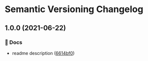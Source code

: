 # Semantic Versioning Changelog

## 1.0.0 (2021-06-22)


### :memo: Docs

* readme description ([6614bf0](https://github.com/lpmatos/secrets-management/commit/6614bf08d023bc977afd96cad7914c775b62e33c))
